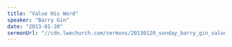 ```yaml
---
title: "Value His Word"
speaker: "Barry Gin"
date: "2013-01-20"
sermonUrl: "//cdn.lwechurch.com/sermons/20130120_sunday_barry_gin_value_his_word.mp3"
---
```


